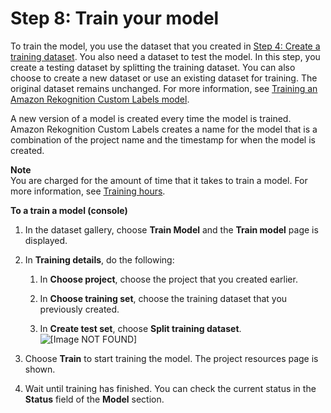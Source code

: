 # Step 8: Train your model<a name="tutorial-step-train-model"></a>

To train the model, you use the dataset that you created in [Step 4: Create a training dataset](tutorial-step-create-dataset.md)\. You also need a dataset to test the model\. In this step, you create a testing dataset by splitting the training dataset\. You can also choose to create a new dataset or use an existing dataset for training\. The original dataset remains unchanged\. For more information, see [Training an Amazon Rekognition Custom Labels model](tm-train-model.md)\.

A new version of a model is created every time the model is trained\. Amazon Rekognition Custom Labels creates a name for the model that is a combination of the project name and the timestamp for when the model is created\. 

**Note**  
You are charged for the amount of time that it takes to train a model\. For more information, see [Training hours](https://aws.amazon.com/rekognition/pricing/#Amazon_Rekognition_Custom_Labels_pricing)\. 

**To a train a model \(console\)**

1. In the dataset gallery, choose **Train Model** and the **Train model** page is displayed\. 

1. In **Training details**, do the following:

   1. In **Choose project**, choose the project that you created earlier\.

   1. In **Choose training set**, choose the training dataset that you previously created\.

   1. In **Create test set**, choose **Split training dataset**\.  
![\[Image NOT FOUND\]](http://docs.aws.amazon.com/rekognition/latest/customlabels-dg/images/train-model.png)

1. Choose **Train** to start training the model\. The project resources page is shown\.

1. Wait until training has finished\. You can check the current status in the **Status** field of the **Model** section\.